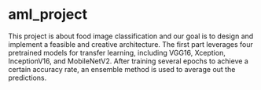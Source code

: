 # aml_project

This project is about food image classification and our goal is to design and implement a feasible and creative architecture. The first part leverages four pretrained models for transfer learning, including VGG16, Xception, InceptionV16, and MobileNetV2. After training several epochs to achieve a certain accuracy rate, an ensemble method is used to average out the predictions.
